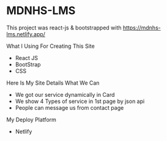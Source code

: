 # <h1>MDNHS-LMS</h1>  

This project was react-js & bootstrapped with https://mdnhs-lms.netlify.app/

What I Using For Creating This Site
* React JS
* BootStrap
* CSS

Here Is My Site Details What We Can
* We got our service dynamically in Card
* We show 4 Types of service in 1st page by json api
* People can message us from contact page

My Deploy Platform
*  Netlify
